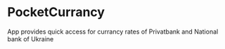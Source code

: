 # PocketCurrancy
App provides quick access for currancy rates of Privatbank and National bank of Ukraine
